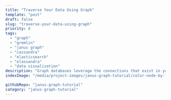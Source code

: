 ```yaml
---
title: "Traverse Your Data Using Graph"
template: "post"
draft: false
slug: "traverse-your-data-using-graph"
priority: 8
tags:
  - "graph"
  - "gremlin"
  - "janus graph"
  - "cassandra"
  - "elasticsearch"
  - "elassandra"
  - "data visualization"
description: "Graph databases leverage the connections that exist in your data to provide further insight into what your data actually means. Janus Graph in particular can be connected to a Cassandra DB backend and Elasticsearch for indexing, making it an obvious choice when dealing with distributed data pipelines."
indexImage: "/media/project-images/janus-graph-tutorial/color-node-by-label.diagram-only.png"

githubRepo: "janus-graph-tutorial"
category: "janus-graph-tutorial"
---
```


